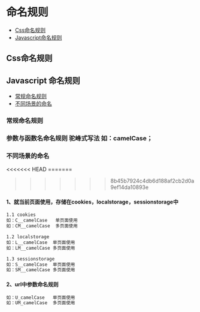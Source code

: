 # 命名规则

* [Css命名规则](#css)
* [Javascript命名规则](#javascript)


<h2 id="css">Css命名规则</h2>

<h2 id="javascript">Javascript 命名规则</h2>

* [常规命名规则](#generalNaming)
* [不同场景的命名](#diffSence)

<h3 id="generalNaming">常规命名规则</h3>

### 参数与函数名命名规则 驼峰式写法 如：camelCase；

<h3 id="diffSence">不同场景的命名</h3>
<<<<<<< HEAD
=======

>>>>>>> 8b45b7924c4db6d188af2cb2d0a9ef14da10893e
#### 1、就当前页面使用，存储在cookies，localstorage，sessionstorage中

```html
1.1 cookies
如：C__camelCase   单页面使用
如：CM__camelCase  多页面使用

1.2 localstorage
如：L__camelCase  单页面使用
如：LM__camelCase 多页面使用

1.3 sessionstorage
如：S__camelCase  单页面使用
如：SM__camelCase 多页面使用


```
#### 2、url中参数命名规则
```html
如：U_camelCase   单页面使用
如：UM_camelCase  多页面使用
```
